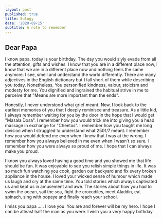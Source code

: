 ```yaml
---
layout: post
published: true
title: Eulogy
date: '2020-09-15'
subtitle: A note to remember
---
```

## Dear Papa

I know papa, today is your birthday. The day you would slyly evade from all the attention, gifts and wishes. I know that you are in a different place now, I know that we are in a different place now and nothing feels the same anymore. I see, smell and understand the world differently. There are many adjectives in the English dictionary but I fall short of them while describing you today. Nonetheless, You personified kindness, valour, stoicism and modesty for me. You dignified and ingrained the habitual strive in me to perceive that "Means are more important than the ends". 

Honestly, I never understood what grief meant. Now, I look back to the earliest memories of you that I deeply reminisce and treasure. As a little kid, I always remember waiting for you by the door in the hope that I would get "Masala Dosa". I remember how you would trick me into giving you a head massage in exchange for "Cheetos". I remember how you taught me long division when I struggled to understand what 2501/7 meant. I remember how you would defend me even when I knew that I was at the wrong. I remember how you always believed in me even when I wasn't so sure. I remember how you were always so proud of me. I hope that I can always make you proud.

I know you always loved having a good time and you showed me that life should be fun. It was enjoyable to see you relish simple things in life. It was so much fun watching you cook, garden our backyard and fix every broken appliance in the house. I loved your wicked sense of humour which made us laugh and cry at the same time. You told stories which always captivated us and kept us in amusement and awe. The stories about how you had to swim the ocean, sail the sea, fight the crocodiles, meet Aladdin, eat spinach, sing with popeye and finally reach your school. 

I miss you papa ..... I love you. You are and forever will be my hero. I hope I can be atleast half the man as you were. I wish you a very happy birthday.
